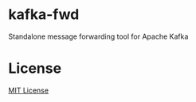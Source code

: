 # kafka-fwd
Standalone message forwarding tool for Apache Kafka

# License
[MIT License](https://mit-license.org/)
